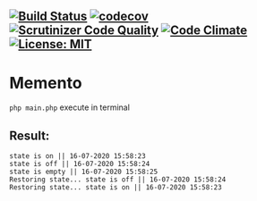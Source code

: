 [![Build Status](https://travis-ci.org/Jagepard/PhpDesignPatterns-Memento.svg?branch=master)](https://travis-ci.org/Jagepard/PhpDesignPatterns-Memento)
[![codecov](https://codecov.io/gh/Jagepard/PhpDesignPatterns-Memento/branch/master/graph/badge.svg)](https://codecov.io/gh/Jagepard/PhpDesignPatterns-Memento)
[![Scrutinizer Code Quality](https://scrutinizer-ci.com/g/Jagepard/PhpDesignPatterns-Memento/badges/quality-score.png?b=master)](https://scrutinizer-ci.com/g/Jagepard/PhpDesignPatterns-Memento/?branch=master)
[![Code Climate](https://codeclimate.com/github/Jagepard/PhpDesignPatterns-Memento/badges/gpa.svg)](https://codeclimate.com/github/Jagepard/PhpDesignPatterns-Memento)
[![License: MIT](https://img.shields.io/badge/license-MIT-498e7f.svg)](https://mit-license.org/)
-----

# Memento 
```php main.php``` execute in terminal

## Result:
```
state is on || 16-07-2020 15:58:23
state is off || 16-07-2020 15:58:24
state is empty || 16-07-2020 15:58:25
Restoring state... state is off || 16-07-2020 15:58:24
Restoring state... state is on || 16-07-2020 15:58:23
```